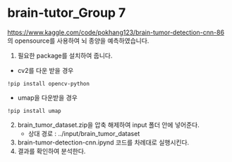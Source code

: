 # brain-tutor_Group 7

https://www.kaggle.com/code/pokhang123/brain-tumor-detection-cnn-86 의 opensource를 사용하여 뇌 종양을 예측하였습니다.

1. 필요한 package를 설치하여 줍니다.
  * cv2를 다운 받을 경우
  ```
  !pip install opencv-python
  ```
  * umap을 다운받을 경우
  ```
  !pip install umap
  ```
  
2. brain_tumor_dataset.zip을 압축 해제하여 input 폴더 안에 넣어준다.
   * 상대 경로 : ../input/brain_tumor_dataset  
3. brain-tumor-detection-cnn.ipynd 코드를 차례대로 실행시킨다.
4. 결과를 확인하여 분석한다.
